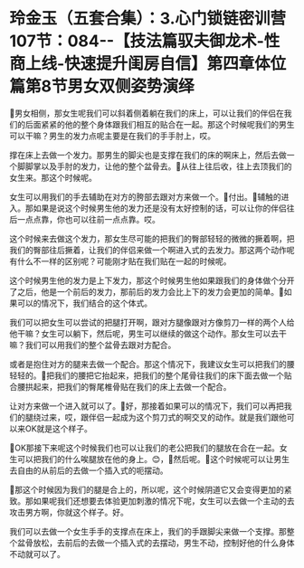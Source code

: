 # 玲金玉（五套合集）：3.心门锁链密训营 107节：084--【技法篇驭夫御龙术-性商上线-快速提升闺房自信】第四章体位篇第8节男女双侧姿势演绎

🎼男女相侧，那女生呢我们可以斜着侧着躺在我们的床上，可以让我们的伴侣在我们的后面紧紧的他的整个身体跟我们相互的贴合在一起。那这个时候呢我们的男生可以干嘛？男生的发力点呢主要是在我们的手手肘上，哎。

撑在床上去做一个发力。那男生的脚尖也是支撑在我们的床的啊床上，然后去做一个脚脚掌以及手肘的发力，让他的整个盆骨去。🎼从往上往后收，往上去顶我们的女生来。那这个时候呢。

女生可以用我们的手去辅助在对方的胯部去跟对方来做一个。🎼付出。🎼辅触的进入。那如果是说这个时候男生他的发力还是没有太好控制的话，可以让你的伴侣往后一点点靠，你也可以往前一点点靠。哎。

这个时候来去做这个发力，那女生尽可能的把我们的臀部轻轻的微微的撅着啊，把我们的臀部往后撅着，让我们的伴侣来做一个啊进入式的去发力。那这两个动作呢有什么不一样的区别呢？可能刚才贴在我们贴在一起的时候呢。

这个时候男生他的发力是上下发力，那这个时候男生他如果跟我们的身体做个分开了之后，他是一个前后的发力，那前后的发力会比上下的发力会更加的简单。🎼如果可以的情况下，我们结合的这个体式。

我们可以把女生可以尝试的把腿打开啊，跟对方腿像跟对方像剪刀一样的两个人给他干嘛？女生可以躺下，然后呢，男生可以继续的做这个动作。那女生可以去干嘛？我们可以用我们的整个盆骨去跟对方配合。

或者是抱住对方的腿来去做一个配合。那这个情况下，我建议女生可以把我们的腰轻轻的。🎼把我们的腰把它抬起来，把我们的整个尾骨往我们的床下面去做一个贴合腰拱起来，把我们的臀尾椎骨贴在我们的床上去做一个配合。

让对方来做一个进入就可以了。🎼好，那接着如果可以的情况下，我们可以再把我们的腿绕过来，哎，跟伴侣一起成为这个剪刀式的啊交叉的动作。就是我们跟他可以来OK就是这个样子。

🎼OK那接下来呢这个时候我们也可以让我们的老公把我们的腿放在合在一起。女生可以把我们的什么唉腿放在他的身上。😊，🎼然后呢。🎼这个时候呢可以让男生去自由的从前后的去做一个插入式的呃摆动。

🎼那这个时候因为我们的腿是合上的，所以呢，这个时候阴道它又会变得更加的紧致。那如果呢我们还想要去体验更加刺激的情况下呢，女生可以去做一个主动的去攻击男方啊，你就这个样子。好。

我们可以去做一个女生手手的支撑点在床上，我们的手跟脚尖来做一个支撑。那整个盆骨放松，去前后的去做一个插入式的去摆动，男生不动，控制好他的什么身体不动就可以了。

